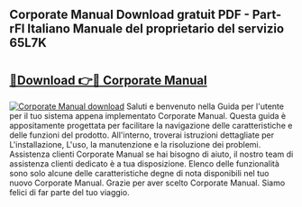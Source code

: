 ## Corporate Manual Download gratuit PDF - Part-rFl Italiano Manuale del proprietario del servizio 65L7K

# <h2><a href="http://dfh4nh9.blite.top/?on=Corporate+Manual">🔗Download 👉🔴 Corporate Manual</a></h2>

[![Corporate Manual download](https://i.imgur.com/lujVjoI.png)](http://dfh4nh9.blite.top/?on=Corporate+Manual)
Saluti e benvenuto nella Guida per l'utente per il tuo sistema appena implementato Corporate Manual. Questa guida è appositamente progettata per facilitare la navigazione delle caratteristiche e delle funzioni del prodotto. All'interno, troverai istruzioni dettagliate per L'installazione, L'uso, la manutenzione e la risoluzione dei problemi. Assistenza clienti Corporate Manual se hai bisogno di aiuto, il nostro team di assistenza clienti dedicato è a tua disposizione. Elenco delle funzionalità sono solo alcune delle caratteristiche degne di nota disponibili nel tuo nuovo Corporate Manual. Grazie per aver scelto Corporate Manual. Siamo felici di far parte del tuo viaggio.
